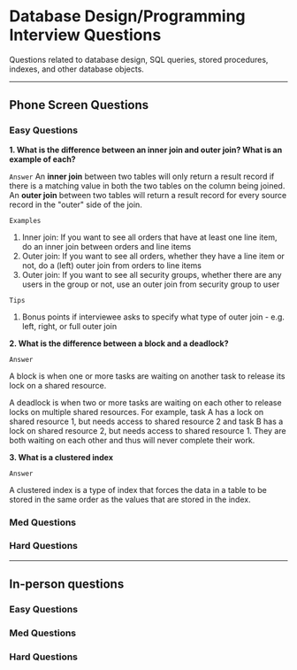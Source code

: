 # Database Design/Programming Interview Questions

Questions related to database design, SQL queries, stored procedures, indexes, and other database objects.

---

## Phone Screen Questions

### Easy Questions

**1. What is the difference between an inner join and outer join?  What is an example of each?**

`Answer`
An **inner join** between two tables will only return a result record if there is a matching value in both the two tables on the column being joined.
An **outer join** between two tables will return a result record for every source record in the "outer" side of the join.  

`Examples`
1. Inner join: If you want to see all orders that have at least one line item, do an inner join between orders and line items
2. Outer join: If you want to see all orders, whether they have a line item or not, do a (left) outer join from orders to line items
3. Outer join: If you want to see all security groups, whether there are any users in the group or not, use an outer join from security group to user

`Tips`
1. Bonus points if interviewee asks to specify what type of outer join - e.g. left, right, or full outer join

**2. What is the difference between a block and a deadlock?**

`Answer`

A block is when one or more tasks are waiting on another task to release its lock on a shared resource.

A deadlock is when two or more tasks are waiting on each other to release locks on multiple shared resources. For example, task A has a lock on shared resource 1, but needs access to shared resource 2 and task B has a lock on shared resource 2, but needs access to shared resource 1. They are both waiting on each other and thus will never complete their work.

**3. What is a clustered index**

`Answer`

A clustered index is a type of index that forces the data in a table to be stored in the same order as the values that are stored in the index.

### Med Questions

### Hard Questions

---

## In-person questions

### Easy Questions

### Med Questions

### Hard Questions
